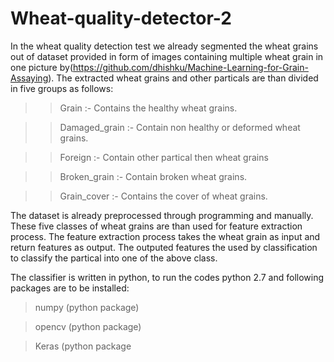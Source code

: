 # Wheat-quality-detector-2

In the wheat quality detection test we already segmented the wheat grains out of dataset provided in form of images containing multiple wheat grain in one picture by(https://github.com/dhishku/Machine-Learning-for-Grain-Assaying). The extracted wheat grains and other particals are than divided in five groups as follows:

>> Grain :- Contains the healthy wheat grains.

>> Damaged_grain :- Contain non healthy or deformed wheat grains. 

>> Foreign :- Contain other partical then wheat grains

>> Broken_grain :- Contain broken wheat grains.

>> Grain_cover :- Contains the cover of wheat grains.

The dataset is already preprocessed through programming and manually. These five classes of wheat grains are than used for feature extraction process. The feature extraction process takes the wheat grain as input and return features as output. The outputed features the used by classification to classify the partical into one of the above class.

The classifier is written in python, to run the codes python 2.7 and following packages are to be installed:

> numpy (python package)

> opencv (python package)

> Keras (python package
